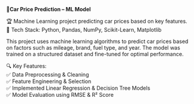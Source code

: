 🚗**Car Price Prediction – ML Model**<br>

🏆 Machine Learning project predicting car prices based on key features.<br>
🔗 Tech Stack: Python, Pandas, NumPy, Scikit-Learn, Matplotlib

This project uses machine learning algorithms to predict car prices based on factors such as mileage, brand, fuel type, and year. The model was trained on a structured dataset and fine-tuned for optimal performance.

🔍 Key Features:<br>
✅ Data Preprocessing & Cleaning<br>
✅ Feature Engineering & Selection<br>
✅ Implemented Linear Regression & Decision Tree Models<br>
✅ Model Evaluation using RMSE & R² Score
